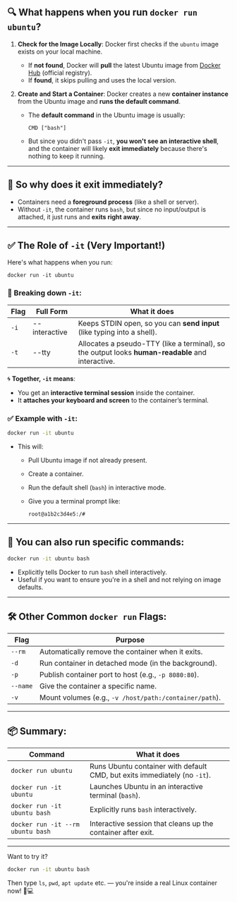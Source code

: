 ## 🔍 **What happens when you run `docker run ubuntu`?**

1. **Check for the Image Locally**:
   Docker first checks if the `ubuntu` image exists on your local machine.

   * If **not found**, Docker will **pull** the latest Ubuntu image from [Docker Hub](https://hub.docker.com/_/ubuntu) (official registry).
   * If **found**, it skips pulling and uses the local version.

2. **Create and Start a Container**:
   Docker creates a new **container instance** from the Ubuntu image and **runs the default command**.

   * The **default command** in the Ubuntu image is usually:

     ```
     CMD ["bash"]
     ```
   * But since you didn't pass `-it`, **you won't see an interactive shell**, and the container will likely **exit immediately** because there's nothing to keep it running.

---

## 🧠 So why does it exit immediately?

* Containers need a **foreground process** (like a shell or server).
* Without `-it`, the container runs `bash`, but since no input/output is attached, it just runs and **exits right away**.

---

## ✅ The Role of `-it` (Very Important!)

Here's what happens when you run:

```
docker run -it ubuntu
```

### 🧩 Breaking down `-it`:

| Flag | Full Form     | What it does                                                                                      |
| ---- | ------------- | ------------------------------------------------------------------------------------------------- |
| `-i` | --interactive | Keeps STDIN open, so you can **send input** (like typing into a shell).                           |
| `-t` | --tty         | Allocates a pseudo-TTY (like a terminal), so the output looks **human-readable** and interactive. |

🌀 **Together, `-it` means**:

* You get an **interactive terminal session** inside the container.
* It **attaches your keyboard and screen** to the container’s terminal.

### ✅ Example with `-it`:

```bash
docker run -it ubuntu
```

* This will:

  * Pull Ubuntu image if not already present.
  * Create a container.
  * Run the default shell (`bash`) in interactive mode.
  * Give you a terminal prompt like:

    ```
    root@a1b2c3d4e5:/#
    ```

---

## 🧪 You can also run specific commands:

```bash
docker run -it ubuntu bash
```

* Explicitly tells Docker to run `bash` shell interactively.
* Useful if you want to ensure you're in a shell and not relying on image defaults.

---

## 🛠 Other Common `docker run` Flags:

| Flag     | Purpose                                                |
| -------- | ------------------------------------------------------ |
| `--rm`   | Automatically remove the container when it exits.      |
| `-d`     | Run container in detached mode (in the background).    |
| `-p`     | Publish container port to host (e.g., `-p 8080:80`).   |
| `--name` | Give the container a specific name.                    |
| `-v`     | Mount volumes (e.g., `-v /host/path:/container/path`). |

---

## 📦 Summary:

| Command                           | What it does                                                              |
| --------------------------------- | ------------------------------------------------------------------------- |
| `docker run ubuntu`               | Runs Ubuntu container with default CMD, but exits immediately (no `-it`). |
| `docker run -it ubuntu`           | Launches Ubuntu in an interactive terminal (`bash`).                      |
| `docker run -it ubuntu bash`      | Explicitly runs `bash` interactively.                                     |
| `docker run -it --rm ubuntu bash` | Interactive session that cleans up the container after exit.              |

---

Want to try it?

```bash
docker run -it ubuntu bash
```

Then type `ls`, `pwd`, `apt update` etc. — you're inside a real Linux container now! 🐳💻
